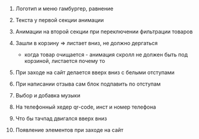 1) Логотип и меню гамбургер, равнение

2) Текста у первой секции анимации

3) Анимации на второй секции при переключении фильтрации товаров

4) Зашли в корзину => листает вниз, не должно дергаться
   + когда товар очищается - анимация
   скролл не должен быть под корзиной, листается почему то

5) При заходе на сайт делается вверх вниз с белыми отступами 

6) При написании отзыва сам блок подпавить по отступам

7) Выбор и добавка музыки

8) На телефонный хедер qr-code, инст и номер телефона

9) Что бы тачпад двигался вверх вниз

10) Появление элементов при заходе на сайт
